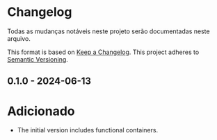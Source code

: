 # Changelog
Todas as mudanças notáveis neste projeto serão documentadas neste arquivo.

This format is based on [Keep a Changelog](https://keepachangelog.com/en/1.1.0/).
This project adheres to [Semantic Versioning](https://semver.org/).

## 0.1.0 - 2024-06-13
# Adicionado
- The initial version includes functional containers.
